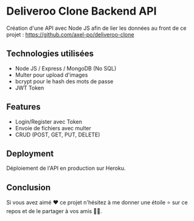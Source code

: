 # Deliveroo Clone Backend API

Création d'une API avec Node JS afin de lier les données au front de ce projet : https://github.com/axel-po/deliveroo-clone


## Technologies utilisées

- Node JS / Express / MongoDB (No SQL)
- Multer pour upload d'images
- bcrypt pour le hash des mots de passe
- JWT Token

## Features

- Login/Register avec Token
- Envoie de fichiers avec multer
- CRUD (POST, GET, PUT, DELETE)


## Deployment

Déploiement de l'API en production sur Heroku.



## Conclusion

Si vous avez aimé ❤️ ce projet n'hésitez à me donner une étoile ⭐️ sur ce repos et de le partager à vos amis 🧑‍💻.
